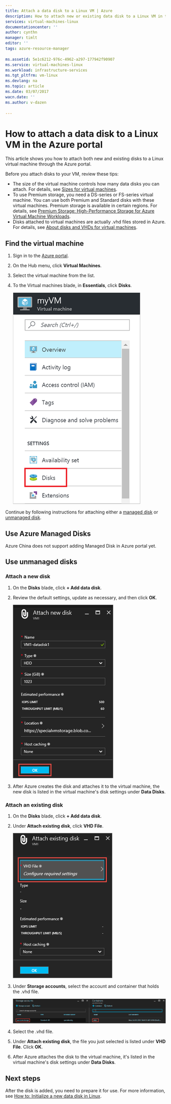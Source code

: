 ```yaml
---
title: Attach a data disk to a Linux VM | Azure
description: How to attach new or existing data disk to a Linux VM in the Azure portal using the Resource Manager deployment model.
services: virtual-machines-linux
documentationcenter: ''
author: cynthn
manager: timlt
editor: ''
tags: azure-resource-manager

ms.assetid: 5e1c6212-976c-4962-a297-177942f90907
ms.service: virtual-machines-linux
ms.workload: infrastructure-services
ms.tgt_pltfrm: vm-linux
ms.devlang: na
ms.topic: article
ms.date: 03/07/2017
wacn.date: ''
ms.author: v-dazen

---
```

# How to attach a data disk to a Linux VM in the Azure portal
This article shows you how to attach both new and existing disks to a Linux virtual machine through the Azure portal.

Before you attach disks to your VM, review these tips:

* The size of the virtual machine controls how many data disks you can attach. For details, see [Sizes for virtual machines](sizes.md?toc=%2fvirtual-machines%2flinux%2ftoc.json).
* To use Premium storage, you need a DS-series or FS-series virtual machine. You can use both Premium and Standard disks with these virtual machines. Premium storage is available in certain regions. For details, see [Premium Storage: High-Performance Storage for Azure Virtual Machine Workloads](../../storage/storage-premium-storage.md?toc=%2fvirtual-machines%2flinux%2ftoc.json).
* Disks attached to virtual machines are actually .vhd files stored in Azure. For details, see [About disks and VHDs for virtual machines](../../storage/storage-about-disks-and-vhds-linux.md?toc=%2fvirtual-machines%2flinux%2ftoc.json).

## Find the virtual machine
1. Sign in to the [Azure portal](https://portal.azure.cn/).
2. On the Hub menu, click **Virtual Machines**.
3. Select the virtual machine from the list.
4. To the Virtual machines blade, in **Essentials**, click **Disks**.

    ![Open disk settings](./media/attach-disk-portal/find-disk-settings.png)

Continue by following instructions for attaching either a [managed disk](#use-azure-managed-disks) or [unmanaged disk](#use-unmanaged-disks).

## Use Azure Managed Disks

Azure China does not support adding Managed Disk in Azure portal yet.

## Use unmanaged disks

### Attach a new disk

1. On the **Disks** blade, click **+ Add data disk**.
2. Review the default settings, update as necessary, and then click **OK**.

    ![Review disk settings](./media/attach-disk-portal/attach-new.png)
3. After Azure creates the disk and attaches it to the virtual machine, the new disk is listed in the virtual machine's disk settings under **Data Disks**.

### Attach an existing disk
1. On the **Disks** blade, click **+ Add data disk**.
2. Under **Attach existing disk**, click **VHD File**.

    ![Attach existing disk](./media/attach-disk-portal/attach-existing.png)
3. Under **Storage accounts**, select the account and container that holds the .vhd file.

    ![Find VHD location](./media/attach-disk-portal/find-storage-container.png)
4. Select the .vhd file.
5. Under **Attach existing disk**, the file you just selected is listed under **VHD File**. Click **OK**.
6. After Azure attaches the disk to the virtual machine, it's listed in the virtual machine's disk settings under **Data Disks**.

## Next steps
After the disk is added, you need to prepare it for use. For more information, see [How to: Initialize a new data disk in Linux](add-disk.md).
